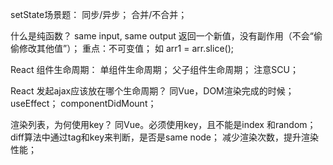 setState场景题：
    同步/异步；
    合并/不合并；

什么是纯函数？
    same input, same output
    返回一个新值，没有副作用（不会“偷偷修改其他值”）；
    重点：不可变值；
    如 arr1 = arr.slice();

React 组件生命周期：
    单组件生命周期；
    父子组件生命周期；
    注意SCU；

React 发起ajax应该放在哪个生命周期？
    同Vue，DOM渲染完成的时候；
    useEffect；
    componentDidMount；

渲染列表，为何使用key？
    同Vue。必须使用key，且不能是index 和random；
    diff算法中通过tag和key来判断，是否是same node；
    减少渲染次数，提升渲染性能；
